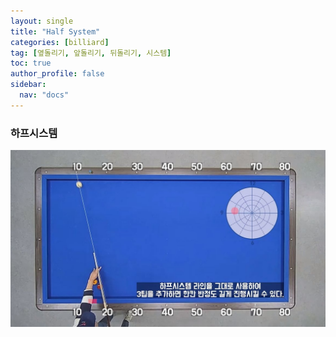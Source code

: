 ```yaml
---
layout: single
title: "Half System"
categories: [billiard]
tag: [옆돌리기, 앞돌리기, 뒤돌리기, 시스템] 
toc: true
author_profile: false
sidebar:
  nav: "docs"
---
```


### 하프시스템

[![하프시스템4](/images/Half%20System(%ED%95%98%ED%94%84%EC%8B%9C%EC%8A%A4%ED%85%9C)_4.png)](/images/Half%20System(%ED%95%98%ED%94%84%EC%8B%9C%EC%8A%A4%ED%85%9C)_3.png)
